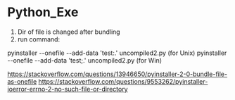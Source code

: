 # Python_Exe
1. Dir of file is changed after bundling
2. run command:

pyinstaller --onefile --add-data 'test:.' uncompiled2.py (for Unix)
pyinstaller --onefile --add-data 'test;.' uncompiled2.py (for Win)

https://stackoverflow.com/questions/13946650/pyinstaller-2-0-bundle-file-as-onefile
https://stackoverflow.com/questions/9553262/pyinstaller-ioerror-errno-2-no-such-file-or-directory
